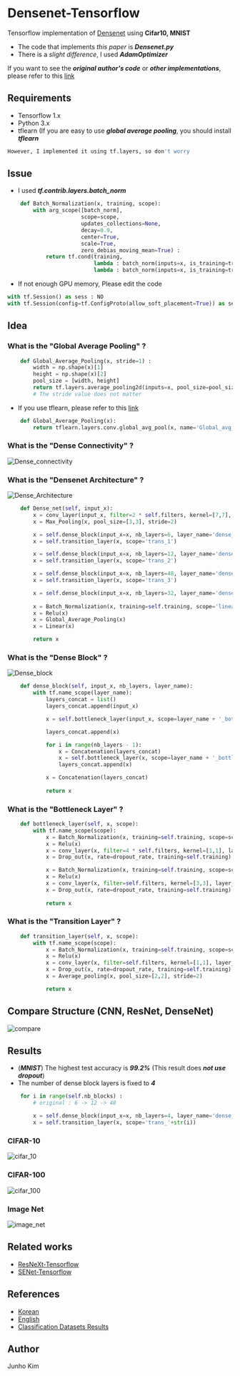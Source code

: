 # Densenet-Tensorflow
Tensorflow implementation of [Densenet](https://arxiv.org/abs/1608.06993) using **Cifar10, MNIST**
* The code that implements *this paper* is ***Densenet.py***
* There is a *slight difference*, I used ***AdamOptimizer***

If you want to see the ***original author's code*** or ***other implementations***, please refer to this [link](https://github.com/liuzhuang13/DenseNet)

## Requirements
* Tensorflow 1.x
* Python 3.x
* tflearn (If you are easy to use ***global average pooling***, you should install ***tflearn***
```bash
However, I implemented it using tf.layers, so don't worry
```
## Issue
* I used ***tf.contrib.layers.batch_norm***
```python
    def Batch_Normalization(x, training, scope):
        with arg_scope([batch_norm],
                       scope=scope,
                       updates_collections=None,
                       decay=0.9,
                       center=True,
                       scale=True,
                       zero_debias_moving_mean=True) :
            return tf.cond(training,
                           lambda : batch_norm(inputs=x, is_training=training, reuse=None),
                           lambda : batch_norm(inputs=x, is_training=training, reuse=True))
```

* If not enough GPU memory, Please edit the code
```python
with tf.Session() as sess : NO
with tf.Session(config=tf.ConfigProto(allow_soft_placement=True)) as sess : OK
```

## Idea
### What is the "Global Average Pooling" ? 
```python
    def Global_Average_Pooling(x, stride=1) :
        width = np.shape(x)[1]
        height = np.shape(x)[2]
        pool_size = [width, height]
        return tf.layers.average_pooling2d(inputs=x, pool_size=pool_size, strides=stride) 
        # The stride value does not matter
````
* If you use tflearn, please refer to this [link](http://tflearn.org/layers/conv/#global-average-pooling)
```python
    def Global_Average_Pooling(x):
        return tflearn.layers.conv.global_avg_pool(x, name='Global_avg_pooling')
```

### What is the "Dense Connectivity" ?
![Dense_connectivity](./assests/densenet.JPG)

### What is the "Densenet Architecture" ?
![Dense_Architecture](./assests/densenet_Archi.JPG)
```python
    def Dense_net(self, input_x):
        x = conv_layer(input_x, filter=2 * self.filters, kernel=[7,7], stride=2, layer_name='conv0')
        x = Max_Pooling(x, pool_size=[3,3], stride=2)

        x = self.dense_block(input_x=x, nb_layers=6, layer_name='dense_1')
        x = self.transition_layer(x, scope='trans_1')

        x = self.dense_block(input_x=x, nb_layers=12, layer_name='dense_2')
        x = self.transition_layer(x, scope='trans_2')

        x = self.dense_block(input_x=x, nb_layers=48, layer_name='dense_3')
        x = self.transition_layer(x, scope='trans_3')

        x = self.dense_block(input_x=x, nb_layers=32, layer_name='dense_final') 
        
        x = Batch_Normalization(x, training=self.training, scope='linear_batch')
        x = Relu(x)
        x = Global_Average_Pooling(x)
        x = Linear(x)

        return x
```

### What is the "Dense Block" ?
![Dense_block](./assests/Denseblock.JPG)
```python
    def dense_block(self, input_x, nb_layers, layer_name):
        with tf.name_scope(layer_name):
            layers_concat = list()
            layers_concat.append(input_x)

            x = self.bottleneck_layer(input_x, scope=layer_name + '_bottleN_' + str(0))

            layers_concat.append(x)

            for i in range(nb_layers - 1):
                x = Concatenation(layers_concat)
                x = self.bottleneck_layer(x, scope=layer_name + '_bottleN_' + str(i + 1))
                layers_concat.append(x)

            x = Concatenation(layers_concat)
            
            return x
```

### What is the "Bottleneck Layer" ?
```python
    def bottleneck_layer(self, x, scope):
        with tf.name_scope(scope):
            x = Batch_Normalization(x, training=self.training, scope=scope+'_batch1')
            x = Relu(x)
            x = conv_layer(x, filter=4 * self.filters, kernel=[1,1], layer_name=scope+'_conv1')
            x = Drop_out(x, rate=dropout_rate, training=self.training)

            x = Batch_Normalization(x, training=self.training, scope=scope+'_batch2')
            x = Relu(x)
            x = conv_layer(x, filter=self.filters, kernel=[3,3], layer_name=scope+'_conv2')
            x = Drop_out(x, rate=dropout_rate, training=self.training)
            
            return x
```

### What is the "Transition Layer" ?
```python
    def transition_layer(self, x, scope):
        with tf.name_scope(scope):
            x = Batch_Normalization(x, training=self.training, scope=scope+'_batch1')
            x = Relu(x)
            x = conv_layer(x, filter=self.filters, kernel=[1,1], layer_name=scope+'_conv1')
            x = Drop_out(x, rate=dropout_rate, training=self.training)
            x = Average_pooling(x, pool_size=[2,2], stride=2)

            return x
```

## Compare Structure (CNN, ResNet, DenseNet)
![compare](./assests/compare.JPG)

## Results
* (***MNIST***) The highest test accuracy is ***99.2%*** (This result does ***not use dropout***)
* The number of dense block layers is fixed to ***4***
```python
    for i in range(self.nb_blocks) :
        # original : 6 -> 12 -> 48

        x = self.dense_block(input_x=x, nb_layers=4, layer_name='dense_'+str(i))
        x = self.transition_layer(x, scope='trans_'+str(i))
```

### CIFAR-10
![cifar_10](./assests/cifar_10_.JPG)

### CIFAR-100
![cifar_100](./assests/cifar_100_.JPG)

### Image Net
![image_net](./assests/Image_net_.JPG)

## Related works
* [ResNeXt-Tensorflow](https://github.com/taki0112/ResNeXt-Tensorflow)
* [SENet-Tensorflow](https://github.com/taki0112/SENet-Tensorflow)

## References
* [Korean](https://www.youtube.com/watch?v=fe2Vn0mwALI)
* [English](https://www.youtube.com/watch?v=-W6y8xnd--U)
* [Classification Datasets Results](http://rodrigob.github.io/are_we_there_yet/build/classification_datasets_results.html)

## Author
Junho Kim
